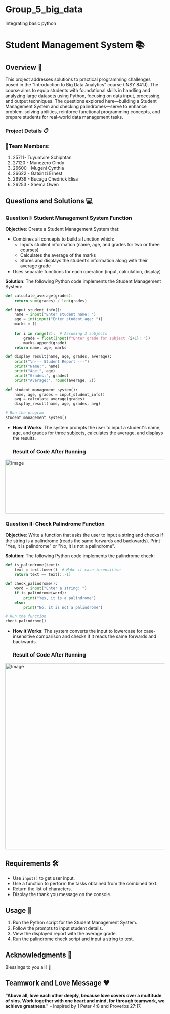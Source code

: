# Group_5_big_data
Integrating basic python 
# Student Management System 📚
## Overview 🌟
This project addresses solutions to practical programming challenges posed in the "Introduction to Big Data Analytics" course (INSY 841J). The course aims to equip students with foundational skills in handling and analyzing large datasets using Python, focusing on data input, processing, and output techniques. The questions explored here—building a Student Management System and checking palindromes—serve to enhance problem-solving abilities, reinforce functional programming concepts, and prepare students for real-world data management tasks.

### Project Details 📋
### 👥Team Members:
   1. 25711- Tuyumvire Schiphtan  
   2. 27120 - Munezero Cindy
   3. 26600 - Mugeni Cynthia
   4. 26622 - Gatsinzi Ernest
   5. 26939 - Bucagu Chedrick Elisa
   6. 26253 - Shema Owen

## Questions and Solutions 💻
### Question I: Student Management System Function
**Objective**: Create a Student Management System that:
- Combines all concepts to build a function which:
  - Inputs student information (name, age, and grades for two or three courses)
  - Calculates the average of the marks
  - Stores and displays the student’s information along with their average grade
- Uses separate functions for each operation (input, calculation, display)

**Solution**: The following Python code implements the Student Management System:

```python
def calculate_average(grades):
    return sum(grades) / len(grades)

def input_student_info():
    name = input("Enter student name: ")
    age = int(input("Enter student age: "))
    marks = []
    
    for i in range(3):  # Assuming 3 subjects
        grade = float(input(f"Enter grade for subject {i+1}: "))
        marks.append(grade)
    return name, age, marks

def display_result(name, age, grades, average):
    print("\n--- Student Report ---")
    print("Name:", name)
    print("Age:", age)
    print("Grades:", grades)
    print("Average:", round(average, 2))

def student_management_system():
    name, age, grades = input_student_info()
    avg = calculate_average(grades)
    display_result(name, age, grades, avg)

# Run the program
student_management_system()
```

- **How it Works**: The system prompts the user to input a student's name, age, and grades for three subjects, calculates the average, and displays the results.

   ### Result of Code After Running 
<img width="1294" height="169" alt="Image" src="https://github.com/user-attachments/assets/1ead2ff9-7a54-464a-941c-6a1fa0abcbcf" />

  ### Question II: Check Palindrome Function
**Objective**: Write a function that asks the user to input a string and checks if the string is a palindrome (reads the same forwards and backwards). Print "Yes, it is palindrome" or "No, it is not a palindrome".

**Solution**: The following Python code implements the palindrome check:

```python
def is_palindrome(text):
    text = text.lower()  # Make it case-insensitive
    return text == text[::-1]

def check_palindrome():
    word = input("Enter a string: ")
    if is_palindrome(word):
        print("Yes, it is a palindrome")
    else:
        print("No, it is not a palindrome")

# Run the function
check_palindrome()
```

- **How it Works**: The system converts the input to lowercase for case-insensitive comparison and checks if it reads the same forwards and backwards.

   ### Result of Code After Running 
<img width="1356" height="586" alt="Image" src="https://github.com/user-attachments/assets/204b87c0-4063-4b2d-9cb2-a6879e497cfd" />

## Requirements 🛠️
- Use `input()` to get user input.
- Use a function to perform the tasks obtained from the combined text.
- Return the list of characters.
- Display the thank you message on the console.

## Usage 🚀
1. Run the Python script for the Student Management System.
2. Follow the prompts to input student details.
3. View the displayed report with the average grade.
4. Run the palindrome check script and input a string to test.

## Acknowledgments 🙏
Blessings to you all! 📖

## Teamwork and Love Message ❤️
**"Above all, love each other deeply, because love covers over a multitude of sins. Work together with one heart and mind, for through teamwork, we achieve greatness."** - Inspired by 1 Peter 4:8 and Proverbs 27:17.
